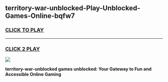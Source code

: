 
## territory-war-unblocked-Play-Unblocked-Games-Online-bqfw7
<h3>
<a href="https://premium76.site?title=territory-war-unblocked&ref=25A">CLICK TO PLAY</a></h3>
<hr>

<h3>
<a href="https://premium76.site?title=territory-war-unblocked&ref=25A">CLICK 2 PLAY</a>
  
</h3>

<a href="https://premium76.site?title=territory-war-unblocked&ref=25A"><img src="https://clearcache.store/games.png"></a>


**territory-war-unblocked games unblocked: Your Gateway to Fun and Accessible Online Gaming**
